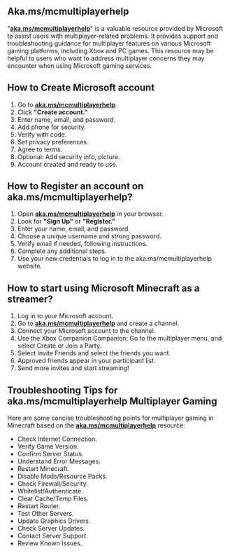 ## Aka.ms/mcmultiplayerhelp

"**[aka.ms/mcmultiplayerhelp](https://akamsmcmultiplayerhelp.github.io/)**" is a valuable resource provided by Microsoft to assist users with multiplayer-related problems. It provides support and troubleshooting guidance for multiplayer features on various Microsoft gaming platforms, including Xbox and PC games. This resource may be helpful to users who want to address multiplayer concerns they may encounter when using Microsoft gaming services.




## How to Create Microsoft account

1. Go to **[aka.ms/mcmultiplayerhelp](https://account.microsoft.com)**.
2. Click **"Create account."**
3. Enter name, email, and password.
4. Add phone for security.
5. Verify with code.
6. Set privacy preferences.
7. Agree to terms.
8. Optional: Add security info, picture.
9. Account created and ready to use.


## How to Register an account on aka.ms/mcmultiplayerhelp?

1. Open **[aka.ms/mcmultiplayerhelp](https://akamsmcmultiplayerhelp.github.io/)** in your browser.
2. Look for **"Sign Up"** or **"Register."**
3. Enter your name, email, and password.
4. Choose a unique username and strong password.
5. Verify email if needed, following instructions.
6. Complete any additional steps.
7. Use your new credentials to log in to the aka.ms/mcmultiplayerhelp website.


## How to start using Microsoft Minecraft as a streamer?

1. Log in to your Microsoft account.
2. Go to **[aka.ms/mcmultiplayerhelp](https://akamsmcmultiplayerhelp.github.io/)** and create a channel.
3. Connect your Microsoft account to the channel.
4. Use the Xbox Companion Companion: Go to the multiplayer menu, and select Create or Join a Party.
5. Select Invite Friends and select the friends you want.
6. Approved friends appear in your participant list.
7. Send more invites and start streaming!




## Troubleshooting Tips for aka.ms/mcmultiplayerhelp Multiplayer Gaming


Here are some concise troubleshooting points for multiplayer gaming in Minecraft based on the **[aka.ms/mcmultiplayerhelp](https://akamsmcmultiplayerhelp.github.io/)** resource:

* Check Internet Connection.  
* Verify Game Version.  
* Confirm Server Status.  
* Understand Error Messages.  
* Restart Minecraft.  
* Disable Mods/Resource Packs.  
* Check Firewall/Security.  
* Whitelist/Authenticate. 
* Clear Cache/Temp Files. 
* Restart Router. 
* Test Other Servers.  
* Update Graphics Drivers.  
* Check Server Updates. 
* Contact Server Support. 
* Review Known Issues.  

